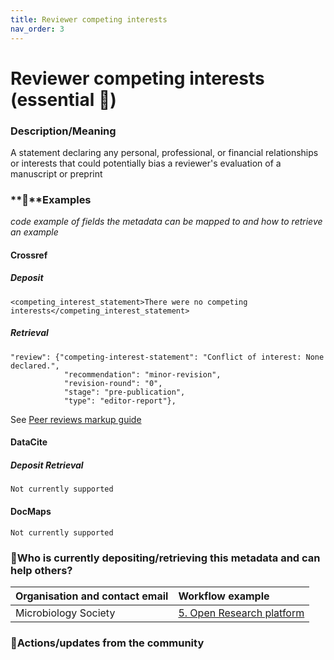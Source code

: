 ```yaml
---
title: Reviewer competing interests
nav_order: 3
---
```


# Reviewer competing interests (essential 🔴)

### Description/Meaning

A statement declaring any personal, professional, or financial relationships or interests that could potentially bias a reviewer's evaluation of a manuscript or preprint

### **🤖**Examples

*code example of fields the metadata can be mapped to and how to retrieve an example*

#### Crossref

##### **Deposit**

```
<competing_interest_statement>There were no competing interests</competing_interest_statement>
```

##### **Retrieval**

```
"review": {"competing-interest-statement": "Conflict of interest: None declared.",
            "recommendation": "minor-revision",
            "revision-round": "0",
            "stage": "pre-publication",
            "type": "editor-report"},
```

See [Peer reviews markup guide](https://www.crossref.org/documentation/schema-library/markup-guide-record-types/peer-reviews/#00077)

#### DataCite

##### **Deposit** **Retrieval**

```
Not currently supported
```

#### DocMaps

```
Not currently supported
```

### 🙏Who is currently depositing/retrieving this metadata and can help others? 

| Organisation and contact email | Workflow example |
| :---- | :---- |
| Microbiology Society | [5\. Open Research platform](https://osf.io/preprints/metaarxiv/yu4sm_v1) |

### 💪Actions/updates from the community 